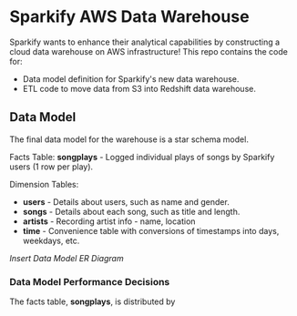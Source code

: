 # Sparkify AWS Data Warehouse

Sparkify wants to enhance their analytical capabilities by constructing a cloud data warehouse on AWS infrastructure! This repo contains the code for:
- Data model definition for Sparkify's new data warehouse.
- ETL code to move data from S3 into Redshift data warehouse.

## Data Model

The final data model for the warehouse is a star schema model.

Facts Table: **songplays** - Logged individual plays of songs by Sparkify users (1 row per play).

Dimension Tables: 
- **users** - Details about users, such as name and gender. 
- **songs** - Details about each song, such as title and length.
- **artists** - Recording artist info - name, location
- **time** - Convenience table with conversions of timestamps into days, weekdays, etc. 

*Insert Data Model ER Diagram*

### Data Model Performance Decisions
The facts table, **songplays**, is distributed by 